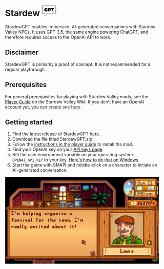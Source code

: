 # **Stardew** ![StardewGPT icon](.img/icon_48.png)

StardewGPT enables immersive, AI-generated conversations with Stardew Valley NPCs. It uses GPT-3.5, the same engine powering ChatGPT, and therefore requires access to the OpenAI API to work.

## Disclaimer
StardewGPT is primarily a proof of concept. It is not recommended for a regular playthrough.

## Prerequisites
For general prerequisites for playing with Stardew Valley mods, see the [Player Guide](https://stardewvalleywiki.com/Modding:Player_Guide/Getting_Started) on the Stardew Valley Wiki.
If you don't have an OpenAI account yet, you can create one [here](https://beta.openai.com/signup).

## Getting started
1. Find the latest release of StardewGPT [here](https://github.com/HenriSchulte/StardewGPT/releases).
1. Download the file titled StardewGPT.zip.
1. Follow the [instructions in the player guide](https://stardewvalleywiki.com/Modding:Player_Guide/Getting_Started#Install_mods) to install the mod.
1. Find your OpenAI key on your [API keys page](https://platform.openai.com/account/api-keys).
1. Set the user environment variable on your operating system `OPENAI_API_KEY` to your key. [Here's how to do that on Windows](https://learn.microsoft.com/en-us/windows-server/administration/windows-commands/set_1).
1. Start the game with SMAPI and middle-click on a character to initiate an AI-generated conversation.

![Screenshot of an AI-generated conversation with Mayor Lewis](.img/lewis.jpg)
